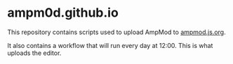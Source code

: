# ampm0d.github.io
This repository contains scripts used to upload AmpMod to [ampmod.js.org](https://ampmod.js.org).

It also contains a workflow that will run every day at 12:00. This is what uploads the editor.

